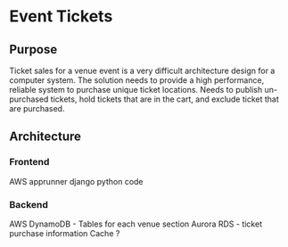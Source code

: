 # Event Tickets

## Purpose
Ticket sales for a venue event is a very difficult architecture design for a computer system.
The solution needs to provide a high performance, reliable system to purchase unique ticket locations.
Needs to publish un-purchased tickets, hold tickets that are in the cart, and exclude ticket that are purchased.

## Architecture
### Frontend
AWS apprunner django python code
### Backend
AWS DynamoDB - Tables for each venue section
Aurora RDS - ticket purchase information
Cache ?